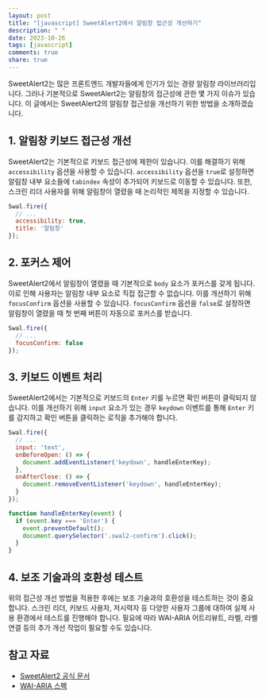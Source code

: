```yaml
---
layout: post
title: "[javascript] SweetAlert2에서 알림창 접근성 개선하기"
description: " "
date: 2023-10-26
tags: [javascript]
comments: true
share: true
---
```


SweetAlert2는 많은 프론트엔드 개발자들에게 인기가 있는 경량 알림창 라이브러리입니다. 그러나 기본적으로 SweetAlert2는 알림창의 접근성에 관한 몇 가지 이슈가 있습니다. 이 글에서는 SweetAlert2의 알림창 접근성을 개선하기 위한 방법을 소개하겠습니다.

## 1. 알림창 키보드 접근성 개선

SweetAlert2는 기본적으로 키보드 접근성에 제한이 있습니다. 이를 해결하기 위해 `accessibility` 옵션을 사용할 수 있습니다. `accessibility` 옵션을 `true`로 설정하면 알림창 내부 요소들에 `tabindex` 속성이 추가되어 키보드로 이동할 수 있습니다. 또한, 스크린 리더 사용자를 위해 알림창이 열렸을 때 논리적인 제목을 지정할 수 있습니다.

```javascript
Swal.fire({
  // ...
  accessibility: true,
  title: '알림창'
});
```

## 2. 포커스 제어

SweetAlert2에서 알림창이 열렸을 때 기본적으로 `body` 요소가 포커스를 갖게 됩니다. 이로 인해 사용자는 알림창 내부 요소로 직접 접근할 수 없습니다. 이를 개선하기 위해 `focusConfirm` 옵션을 사용할 수 있습니다. `focusConfirm` 옵션을 `false`로 설정하면 알림창이 열렸을 때 첫 번째 버튼이 자동으로 포커스를 받습니다.

```javascript
Swal.fire({
  // ...
  focusConfirm: false
});
```

## 3. 키보드 이벤트 처리

SweetAlert2에서는 기본적으로 키보드의 `Enter` 키를 누르면 확인 버튼이 클릭되지 않습니다. 이를 개선하기 위해 `input` 요소가 있는 경우 `keydown` 이벤트를 통해 `Enter` 키를 감지하고 확인 버튼을 클릭하는 로직을 추가해야 합니다.

```javascript
Swal.fire({
  // ...
  input: 'text',
  onBeforeOpen: () => {
    document.addEventListener('keydown', handleEnterKey);
  },
  onAfterClose: () => {
    document.removeEventListener('keydown', handleEnterKey);
  }
});

function handleEnterKey(event) {
  if (event.key === 'Enter') {
    event.preventDefault();
    document.querySelector('.swal2-confirm').click();
  }
}
```

## 4. 보조 기술과의 호환성 테스트

위의 접근성 개선 방법을 적용한 후에는 보조 기술과의 호환성을 테스트하는 것이 중요합니다. 스크린 리더, 키보드 사용자, 저시력자 등 다양한 사용자 그룹에 대하여 실제 사용 환경에서 테스트를 진행해야 합니다. 필요에 따라 WAI-ARIA 어트리뷰트, 라벨, 라벨 연결 등의 추가 개선 작업이 필요할 수도 있습니다.

## 참고 자료

- [SweetAlert2 공식 문서](https://sweetalert2.github.io/)
- [WAI-ARIA 스펙](https://www.w3.org/TR/wai-aria/)